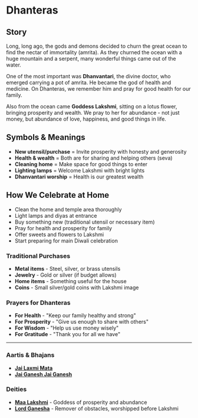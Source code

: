 # Dhanteras

## Story

Long, long ago, the gods and demons decided to churn the great ocean to find the nectar of immortality (amrita). As they churned the ocean with a huge mountain and a serpent, many wonderful things came out of the water.

One of the most important was **Dhanvantari**, the divine doctor, who emerged carrying a pot of amrita. He became the god of health and medicine. On Dhanteras, we remember him and pray for good health for our family.

Also from the ocean came **Goddess Lakshmi**, sitting on a lotus flower, bringing prosperity and wealth. We pray to her for abundance - not just money, but abundance of love, happiness, and good things in life.

## Symbols & Meanings

- **New utensil/purchase** = Invite prosperity with honesty and generosity
- **Health & wealth** = Both are for sharing and helping others (seva)
- **Cleaning home** = Make space for good things to enter
- **Lighting lamps** = Welcome Lakshmi with bright lights
- **Dhanvantari worship** = Health is our greatest wealth

## How We Celebrate at Home

- Clean the home and temple area thoroughly
- Light lamps and diyas at entrance
- Buy something new (traditional utensil or necessary item)
- Pray for health and prosperity for family
- Offer sweets and flowers to Lakshmi
- Start preparing for main Diwali celebration

### Traditional Purchases
- **Metal items** - Steel, silver, or brass utensils
- **Jewelry** - Gold or silver (if budget allows)
- **Home items** - Something useful for the house
- **Coins** - Small silver/gold coins with Lakshmi image

### Prayers for Dhanteras

- **For Health** - "Keep our family healthy and strong"
- **For Prosperity** - "Give us enough to share with others"
- **For Wisdom** - "Help us use money wisely"
- **For Gratitude** - "Thank you for all we have"

---

### Aartis & Bhajans

- **[Jai Laxmi Mata](../section2-aartis-bhajans/05-jai-laxmi-mata.md)**
- **[Jai Ganesh Jai Ganesh](../section2-aartis-bhajans/04-jai-ganesh.md)**

### Deities

- **[Maa Lakshmi](../section3-deities/07-maa-lakshmi.md)** - Goddess of prosperity and abundance
- **[Lord Ganesha](../section3-deities/03-lord-ganesha.md)** - Remover of obstacles, worshipped before Lakshmi